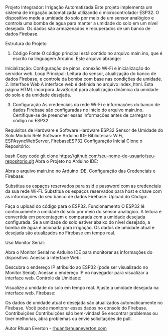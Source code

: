 Projeto Integrador: Irrigação Automatizada
Este projeto implementa um sistema de irrigação automatizada utilizando o microcontrolador ESP32. O dispositivo mede a umidade do solo por meio de um sensor analógico e controla uma bomba de água para manter a umidade do solo em um nível desejado. Os dados são armazenados e recuperados de um banco de dados Firebase.

Estrutura do Projeto
1. Código Fonte
O código principal está contido no arquivo main.ino, que é escrito na linguagem Arduino. Este arquivo abrange:

Inicialização: Configuração de pinos, conexão Wi-Fi e inicialização do servidor web.
Loop Principal: Leitura do sensor, atualização do banco de dados Firebase, e controle da bomba com base nas condições de umidade.
2. Interface Web
A interface web é definida no arquivo index_html. Esta página HTML incorpora JavaScript para atualização dinâmica da umidade do solo e da umidade desejada.

3. Configuração
As credenciais da rede Wi-Fi e informações do banco de dados Firebase são configuradas no início do arquivo main.ino. Certifique-se de preencher essas informações antes de carregar o código no ESP32.

Requisitos de Hardware e Software
Hardware
ESP32
Sensor de Umidade do Solo
Módulo Relé
Software
Arduino IDE
Bibliotecas: WiFi, ESPAsyncWebServer, FirebaseESP32
Configuração Inicial
Clone o Repositório:

bash
Copy code
git clone https://github.com/seu-nome-de-usuario/seu-repositorio.git
Abra o Projeto no Arduino IDE:

Abra o arquivo main.ino no Arduino IDE.
Configuração das Credenciais e Firebase:

Substitua os espaços reservados para ssid e password com as credenciais da sua rede Wi-Fi.
Substitua os espaços reservados para host e chave com as informações do seu banco de dados Firebase.
Upload do Código:

Faça o upload do código para o ESP32.
Funcionamento
O ESP32 lê continuamente a umidade do solo por meio do sensor analógico. A leitura é convertida em porcentagem e comparada com a umidade desejada configurada. Se a umidade do solo estiver abaixo do nível desejado, a bomba de água é acionada para irrigação. Os dados de umidade atual e desejada são atualizados no Firebase em tempo real.

Uso
Monitor Serial:

Abra o Monitor Serial no Arduino IDE para monitorar as informações do dispositivo.
Acesso à Interface Web:

Descubra o endereço IP atribuído ao ESP32 (pode ser visualizado no Monitor Serial).
Acesse o endereço IP no navegador para visualizar a interface web.
Controle da Umidade:

Visualize a umidade do solo em tempo real.
Ajuste a umidade desejada na interface web.
Firebase:

Os dados de umidade atual e desejada são atualizados automaticamente no Firebase.
Você pode monitorar esses dados no console do Firebase.
Contribuições
Contribuições são bem-vindas! Se encontrar problemas ou tiver melhorias, abra problemas ou envie solicitações de pull.



Autor
Rhuan Everton - rhuan@rhuaneverton.com

